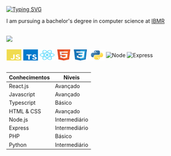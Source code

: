 [![Typing SVG](https://readme-typing-svg.demolab.com?font=Lato&weight=900&pause=1000&width=435&lines=Ol%C3%A1+meu+nome+%C3%A9+Daniel;Quero+ser+um+dev+Full-stack)](https://git.io/typing-svg)

<p>I am pursuing a bachelor's degree in computer science at <a href="https://www.ibmr.br/">IBMR</a></p>
<br>
<a href="https://danportfoliov2.netlify.app/"><img src="https://img.shields.io/badge/website-000000?style=for-the-badge&logo=About.me&logoColor=white"></a>
<br>

<div style="display: inline_block"><br>
  <img align="center" alt="-Js" height="30" width="40" src="https://raw.githubusercontent.com/devicons/devicon/master/icons/javascript/javascript-plain.svg">
  <img align="center" alt="Ts" height="30" width="40" src="https://raw.githubusercontent.com/devicons/devicon/master/icons/typescript/typescript-plain.svg">
  <img align="center" alt="React" height="30" width="40" src="https://raw.githubusercontent.com/devicons/devicon/master/icons/react/react-original.svg">
  <img align="center" alt="HTML" height="30" width="40" src="https://raw.githubusercontent.com/devicons/devicon/master/icons/html5/html5-original.svg">
  <img align="center" alt="CSS" height="30" width="40" src="https://raw.githubusercontent.com/devicons/devicon/master/icons/css3/css3-original.svg">
  <img align="center" alt="Python" height="30" width="40" src="https://raw.githubusercontent.com/devicons/devicon/master/icons/python/python-original.svg">
  <img align="center" alt="Node" height="30" width="90"  src="https://img.shields.io/badge/Node.js-43853D?style=for-the-badge&logo=node.js&logoColor=white">
    <img align="center" alt="Express" height="30" width="90"  src="https://img.shields.io/badge/Express.js-404D59?style=for-the-badge">

</div>
<br>

Conhecimentos   | Níveis
----------------| ------
React.js        | Avançado
Javascript      | Avançado
Typescript      | Básico
HTML & CSS      | Avançado
Node.js         | Intermediário
Express         | Intermediário
PHP             | Básico
Python          | Intermediário
  
